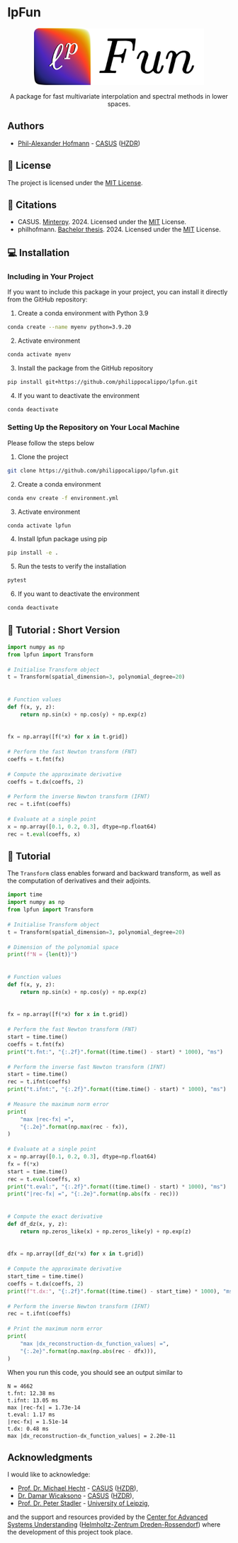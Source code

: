 # lpFun

<p align="center">
  <img src="social-banner-bg-rounded.png" height="128" width="384"/>
</p>
<p align="center">
    A package for fast multivariate interpolation and spectral methods in lower spaces.
</p>

## Authors

- [Phil-Alexander Hofmann](https://gitlab.com/philippo_calippo) - [CASUS](https://www.casus.science/) ([HZDR](https://www.hzdr.de/))

## 📜 License

The project is licensed under the [MIT License](LICENSE.txt).

## 💬 Citations

- CASUS. [Minterpy](https://github.com/casus/minterpy). 2024. Licensed under the [MIT](https://github.com/casus/minterpy/blob/main/LICENSE) License.
- philhofmann. [Bachelor thesis](https://gitlab.com/philhofmann/implementation-and-complexity-analysis-of-algorithms-for-multivariate-newton-polynomials-of-p-degree). 2024. Licensed under the [MIT](https://gitlab.com/philhofmann/implementation-and-complexity-analysis-of-algorithms-for-multivariate-newton-polynomials-of-p-degree/-/blob/main/LICENSE.txt?ref_type=heads) License.

## 💻 Installation

### Including in Your Project

If you want to include this package in your project, you can install it directly from the GitHub repository:

1. Create a conda environment with Python 3.9

```bash
conda create --name myenv python=3.9.20
```

2. Activate environment

```bash
conda activate myenv
```

3. Install the package from the GitHub repository

```bash
pip install git+https://github.com/philippocalippo/lpfun.git
```

4. If you want to deactivate the environment

```bash
conda deactivate
```

### Setting Up the Repository on Your Local Machine

Please follow the steps below

1. Clone the project

```bash
git clone https://github.com/philippocalippo/lpfun.git
```

2. Create a conda environment

```bash
conda env create -f environment.yml
```

3. Activate environment

```bash
conda activate lpfun
```

4. Install lpfun package using pip

```bash
pip install -e .
```

5. Run the tests to verify the installation

```bash
pytest
```

6. If you want to deactivate the environment

```bash
conda deactivate
```

## 📖 Tutorial : Short Version

```python
import numpy as np
from lpfun import Transform

# Initialise Transform object
t = Transform(spatial_dimension=3, polynomial_degree=20)


# Function values
def f(x, y, z):
    return np.sin(x) + np.cos(y) + np.exp(z)


fx = np.array([f(*x) for x in t.grid])

# Perform the fast Newton transform (FNT)
coeffs = t.fnt(fx)

# Compute the approximate derivative
coeffs = t.dx(coeffs, 2)

# Perform the inverse Newton transform (IFNT)
rec = t.ifnt(coeffs)

# Evaluate at a single point
x = np.array([0.1, 0.2, 0.3], dtype=np.float64)
rec = t.eval(coeffs, x)
```

## 📖 Tutorial

The `Transform` class enables forward and backward transform, as well as the computation of derivatives and their adjoints.

```python
import time
import numpy as np
from lpfun import Transform

# Initialise Transform object
t = Transform(spatial_dimension=3, polynomial_degree=20)

# Dimension of the polynomial space
print(f"N = {len(t)}")


# Function values
def f(x, y, z):
    return np.sin(x) + np.cos(y) + np.exp(z)


fx = np.array([f(*x) for x in t.grid])

# Perform the fast Newton transform (FNT)
start = time.time()
coeffs = t.fnt(fx)
print("t.fnt:", "{:.2f}".format((time.time() - start) * 1000), "ms")

# Perform the inverse fast Newton transform (IFNT)
start = time.time()
rec = t.ifnt(coeffs)
print("t.ifnt:", "{:.2f}".format((time.time() - start) * 1000), "ms")

# Measure the maximum norm error
print(
    "max |rec-fx| =",
    "{:.2e}".format(np.max(rec - fx)),
)

# Evaluate at a single point
x = np.array([0.1, 0.2, 0.3], dtype=np.float64)
fx = f(*x)
start = time.time()
rec = t.eval(coeffs, x)
print("t.eval:", "{:.2f}".format((time.time() - start) * 1000), "ms")
print("|rec-fx| =", "{:.2e}".format(np.abs(fx - rec)))


# Compute the exact derivative
def df_dz(x, y, z):
    return np.zeros_like(x) + np.zeros_like(y) + np.exp(z)


dfx = np.array([df_dz(*x) for x in t.grid])

# Compute the approximate derivative
start_time = time.time()
coeffs = t.dx(coeffs, 2)
print(f"t.dx:", "{:.2f}".format((time.time() - start_time) * 1000), "ms")

# Perform the inverse Newton transform (IFNT)
rec = t.ifnt(coeffs)

# Print the maximum norm error
print(
    "max |dx_reconstruction-dx_function_values| =",
    "{:.2e}".format(np.max(np.abs(rec - dfx))),
)
```

When you run this code, you should see an output similar to

```
N = 4662
t.fnt: 12.38 ms
t.ifnt: 13.05 ms
max |rec-fx| = 1.73e-14
t.eval: 1.17 ms
|rec-fx| = 1.51e-14
t.dx: 0.48 ms
max |dx_reconstruction-dx_function_values| = 2.20e-11
```

## Acknowledgments

I would like to acknowledge:

- [Prof. Dr. Michael Hecht](https://www.casus.science/de-de/team-members/michael-hecht/) - [CASUS](https://www.casus.science/) ([HZDR](https://www.hzdr.de/)),
- [Dr. Damar Wicaksono](https://www.casus.science/de-de/team-members/dr-damar-wicaksono/) - [CASUS](https://www.casus.science/) ([HZDR](https://www.hzdr.de/)),
- [Prof. Dr. Peter Stadler](https://www.uni-leipzig.de/personenprofil/mitarbeiter/prof-dr-peter-florian-stadler) - [University of Leipzig](https://www.uni-leipzig.de/),

and the support and resources provided by the [Center for Advanced Systems Understanding](https://www.casus.science/) ([Helmholtz-Zentrum Dreden-Rossendorf](https://www.hzdr.de/)) where the development of this project took place.
